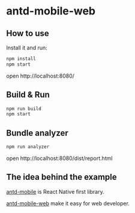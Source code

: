 # antd-mobile-web

## How to use

Install it and run:

```bash
npm install
npm start
```

open http://localhost:8080/

## Build & Run

```bash
npm run build
npm start
```

## Bundle analyzer

```bash
npm run analyzer
```

open http://localhost:8080/dist/report.html

## The idea behind the example

[antd-mobile](https://github.com/ant-design/ant-design-mobile) is React Native first library.

[antd-mobile-web](https://github.com/cncolder/antd-mobile-web) make it easy for web developer.
